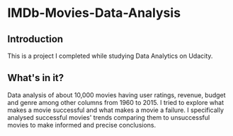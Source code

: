 # IMDb-Movies-Data-Analysis
## Introduction
This is a project I completed while studying Data Analytics on Udacity.
## What's in it?
Data analysis of about 10,000 movies having user ratings, revenue, budget and genre among other columns from 1960 to 2015.
I tried to explore what makes a movie successful and what makes a movie a failure. I specifically analysed successful movies' trends comparing them to unsuccessful movies to make informed and precise conclusions.

